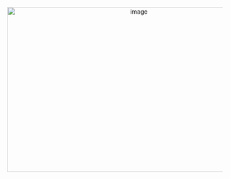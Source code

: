 <div align="center">
<img width="600" height="385" alt="image" src="https://github.com/user-attachments/assets/e6535d47-8ee0-4bc6-bf95-2f5dd0bc39ef" />
</div>
